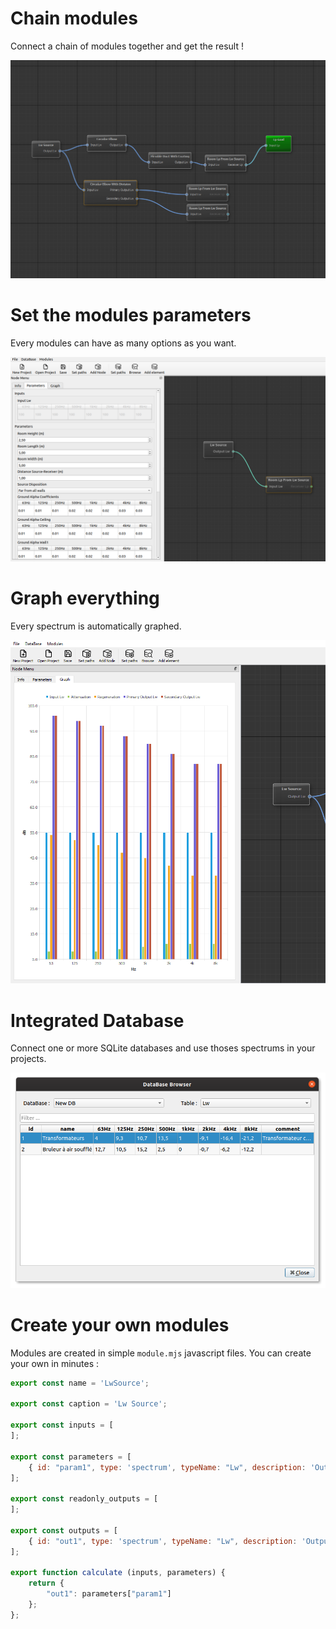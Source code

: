 
# Chain modules

Connect a chain of modules together and get the result !

![capture_chain](./images/capture_chain.png)

# Set the modules parameters

Every modules can have as many options as you want.

![capture_parameters](./images/capture_parameters.png)

# Graph everything

Every spectrum is automatically graphed.

![capture_graph](./images/capture_graph.png)

# Integrated Database

Connect one or more SQLite databases and use thoses spectrums in your projects.

![capture_database](./images/capture_database.png)

# Create your own modules

Modules are created in simple `module.mjs` javascript files. You can create your own in minutes :

```javascript
export const name = 'LwSource';

export const caption = 'Lw Source';

export const inputs = [
];

export const parameters = [
    { id: "param1", type: 'spectrum', typeName: "Lw", description: 'Output Lw', default: [100, 100, 100, 100, 100, 100, 100, 100]},
];

export const readonly_outputs = [
];

export const outputs = [
    { id: "out1", type: 'spectrum', typeName: "Lw", description: 'Output Lw' },
];

export function calculate (inputs, parameters) {
    return {
        "out1": parameters["param1"]
    };
};
```
